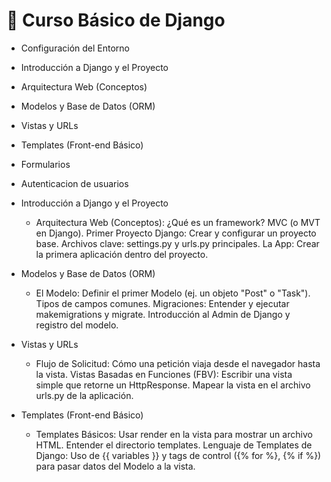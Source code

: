 # 🐍 Curso Básico de Django

- Configuración del Entorno
- Introducción a Django y el Proyecto
- Arquitectura Web (Conceptos)
- Modelos y Base de Datos (ORM)
- Vistas y URLs	
- Templates (Front-end Básico)
- Formularios
- Autenticacion de usuarios  


- Introducción a Django y el Proyecto	
  - Arquitectura Web (Conceptos): ¿Qué es un framework? MVC (o MVT en Django). Primer Proyecto Django: Crear y configurar un proyecto base. Archivos clave: settings.py y urls.py principales. La App: Crear la primera aplicación dentro del proyecto.
- Modelos y Base de Datos (ORM)	
  - El Modelo: Definir el primer Modelo (ej. un objeto "Post" o "Task"). Tipos de campos comunes. Migraciones: Entender y ejecutar makemigrations y migrate. Introducción al Admin de Django y registro del modelo.
- Vistas y URLs	
  - Flujo de Solicitud: Cómo una petición viaja desde el navegador hasta la vista. Vistas Basadas en Funciones (FBV): Escribir una vista simple que retorne un HttpResponse. Mapear la vista en el archivo urls.py de la aplicación.
- Templates (Front-end Básico)	
  - Templates Básicos: Usar render en la vista para mostrar un archivo HTML. Entender el directorio templates. Lenguaje de Templates de Django: Uso de {{ variables }} y tags de control ({% for %}, {% if %}) para pasar datos del Modelo a la vista.

